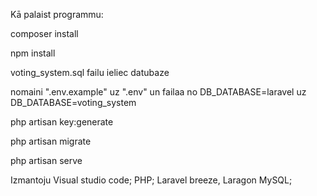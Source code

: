 Kā palaist programmu:

composer install

npm install

voting_system.sql failu ieliec datubaze

nomaini ".env.example" uz ".env" un failaa no DB_DATABASE=laravel uz DB_DATABASE=voting_system

php artisan key:generate

php artisan migrate

php artisan serve


Izmantoju
Visual studio code;
PHP;
Laravel breeze,
Laragon MySQL;
